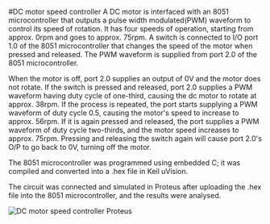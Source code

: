 #DC motor speed controller
A DC motor is interfaced with an 8051 microcontroller that outputs a pulse width modulated(PWM) waveform to control its speed of rotation. It has four speeds of operation, starting from approx. 0rpm and goes to approx. 75rpm. A switch is connected to I/O port 1.0 of the 8051 microcontroller that changes the speed of the motor when pressed and released. The PWM waveform is supplied from port 2.0 of the 8051 microcontroller. 

When the motor is off, port 2.0 supplies an output of 0V and the motor does not rotate.  If the switch is pressed and released, port 2.0 supplies a PWM waveform having duty cycle of one-third, causing the dc motor to rotate at approx. 38rpm. If the process is repeated, the port starts supplying a PWM waveform of duty cycle 0.5, causing the motor's speed to increase to approx. 56rpm. If it is again pressed and released, the port supplies a PWM waveform of duty cycle two-thirds, and the motor speed increases to approx.  75rpm. Pressing and releasing the switch again will cause port 2.0's O/P to go back to 0V, turning off the motor.

The 8051 microcontroller was programmed using embedded C; it was compiled and converted into a .hex file in Keil uVision. 

The circuit was connected and simulated in Proteus after uploading the .hex file into the 8051 microcontroller, and the results were analysed.

![DC motor speed controller Proteus](https://user-images.githubusercontent.com/78854012/232288050-4b8399a5-581a-433c-ab0a-4841211e4cc4.jpg)

